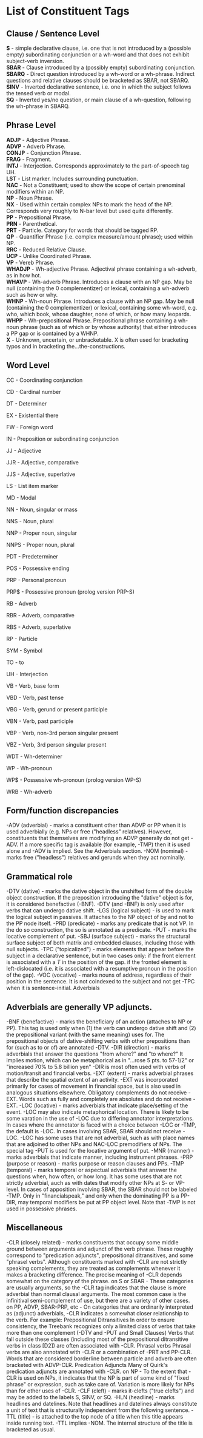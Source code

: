 # List of Constituent Tags


## Clause / Sentence Level

**S** - simple declarative clause, i.e. one that is not introduced by a (possible empty) subordinating conjunction or a wh-word and that does not exhibit subject-verb inversion.<br />
**SBAR** - Clause introduced by a (possibly empty) subordinating conjunction.<br />
**SBARQ** - Direct question introduced by a wh-word or a wh-phrase. Indirect questions and relative clauses should be bracketed as SBAR, not SBARQ.<br />
**SINV** - Inverted declarative sentence, i.e. one in which the subject follows the tensed verb or modal.<br />
**SQ** - Inverted yes/no question, or main clause of a wh-question, following the wh-phrase in SBARQ.<br />

## Phrase Level

**ADJP** - Adjective Phrase.<br />
**ADVP** - Adverb Phrase.<br />
**CONJP** - Conjunction Phrase.<br />
**FRAG** - Fragment.<br />
**INTJ** - Interjection. Corresponds approximately to the part-of-speech tag UH.<br />
**LST** - List marker. Includes surrounding punctuation.<br />
**NAC** - Not a Constituent; used to show the scope of certain prenominal modifiers within an NP.<br />
**NP** - Noun Phrase.<br />
**NX** - Used within certain complex NPs to mark the head of the NP. Corresponds very roughly to N-bar level but used quite differently.<br />
**PP** - Prepositional Phrase.<br />
**PRN** - Parenthetical.<br />
**PRT** - Particle. Category for words that should be tagged RP.<br />
**QP** - Quantifier Phrase (i.e. complex measure/amount phrase); used within NP.<br />
**RRC** - Reduced Relative Clause.<br />
**UCP** - Unlike Coordinated Phrase.<br />
**VP** - Vereb Phrase.<br />
**WHADJP** - Wh-adjective Phrase. Adjectival phrase containing a wh-adverb, as in how hot.<br />
**WHAVP** - Wh-adverb Phrase. Introduces a clause with an NP gap. May be null (containing the 0 complementizer) or lexical, containing a wh-adverb such as how or why.<br />
**WHNP** - Wh-noun Phrase. Introduces a clause with an NP gap. May be null (containing the 0 complementizer) or lexical, containing some wh-word, e.g. who, which book, whose daughter, none of which, or how many leopards.<br />
**WHPP** - Wh-prepositional Phrase. Prepositional phrase containing a wh-noun phrase (such as of which or by whose authority) that either introduces a PP gap or is contained by a WHNP.<br />
**X** - Unknown, uncertain, or unbracketable. X is often used for bracketing typos and in bracketing the...the-constructions.<br />


## Word Level

CC - Coordinating conjunction

CD - Cardinal number

DT - Determiner

EX - Existential there

FW - Foreign word

IN - Preposition or subordinating conjunction

JJ - Adjective

JJR - Adjective, comparative

JJS - Adjective, superlative

LS - List item marker

MD - Modal

NN - Noun, singular or mass

NNS - Noun, plural

NNP - Proper noun, singular

NNPS - Proper noun, plural

PDT - Predeterminer

POS - Possessive ending

PRP - Personal pronoun

PRP$ - Possessive pronoun (prolog version PRP-S)

RB - Adverb

RBR - Adverb, comparative

RBS - Adverb, superlative

RP - Particle

SYM - Symbol

TO - to

UH - Interjection

VB - Verb, base form

VBD - Verb, past tense

VBG - Verb, gerund or present participle

VBN - Verb, past participle

VBP - Verb, non-3rd person singular present

VBZ - Verb, 3rd person singular present

WDT - Wh-determiner

WP - Wh-pronoun

WP$ - Possessive wh-pronoun (prolog version WP-S)

WRB - Wh-adverb


## Form/function discrepancies

-ADV (adverbial) - marks a constituent other than ADVP or PP when it is used adverbially (e.g. NPs or free ("headless" relatives). However, constituents that themselves are modifying an ADVP generally do not get -ADV. If a more specific tag is available (for example, -TMP) then it is used alone and -ADV is implied. See the Adverbials section.
-NOM (nominal) - marks free ("headless") relatives and gerunds when they act nominally.


## Grammatical role

-DTV (dative) - marks the dative object in the unshifted form of the double object construction. If the preposition introducing the "dative" object is for, it is considered benefactive (-BNF). -DTV (and -BNF) is only used after verbs that can undergo dative shift.
-LGS (logical subject) - is used to mark the logical subject in passives. It attaches to the NP object of by and not to the PP node itself.
-PRD (predicate) - marks any predicate that is not VP. In the do so construction, the so is annotated as a predicate.
-PUT - marks the locative complement of put. 
-SBJ (surface subject) - marks the structural surface subject of both matrix and embedded clauses, including those with null subjects.
-TPC ("topicalized") - marks elements that appear before the subject in a declarative sentence, but in two cases only:
if the front element is associated with a *T* in the position of the gap.
if the fronted element is left-dislocated (i.e. it is associated with a resumptive pronoun in the position of the gap).
-VOC (vocative) - marks nouns of address, regardless of their position in the sentence. It is not coindexed to the subject and not get -TPC when it is sentence-initial.
Adverbials

## Adverbials are generally VP adjuncts.

-BNF (benefactive) - marks the beneficiary of an action (attaches to NP or PP). 
This tag is used only when (1) the verb can undergo dative shift and (2) the prepositional variant (with the same meaning) uses for. The prepositional objects of dative-shifting verbs with other prepositions than for (such as to or of) are annotated -DTV.
-DIR (direction) - marks adverbials that answer the questions "from where?" and "to where?" It implies motion, which can be metaphorical as in "...rose 5 pts. to 57-1/2" or "increased 70% to 5.8 billion yen" -DIR is most often used with verbs of motion/transit and financial verbs.
-EXT (extent) - marks adverbial phrases that describe the spatial extent of an activity. -EXT was incorporated primarily for cases of movement in financial space, but is also used in analogous situations elsewhere. Obligatory complements do not receive -EXT. Words such as fully and completely are absolutes and do not receive -EXT. 
-LOC (locative) - marks adverbials that indicate place/setting of the event. -LOC may also indicate metaphorical location. There is likely to be some varation in the use of -LOC due to differing annotator interpretations. In cases where the annotator is faced with a choice between -LOC or -TMP, the default is -LOC. In cases involving SBAR, SBAR should not receive -LOC. -LOC has some uses that are not adverbial, such as with place names that are adjoined to other NPs and NAC-LOC premodifiers of NPs. The special tag -PUT is used for the locative argument of put.
-MNR (manner) - marks adverbials that indicate manner, including instrument phrases.
-PRP (purpose or reason) - marks purpose or reason clauses and PPs.
-TMP (temporal) - marks temporal or aspectual adverbials that answer the questions when, how often, or how long. It has some uses that are not strictly adverbial, auch as with dates that modify other NPs at S- or VP-level. In cases of apposition involving SBAR, the SBAR should not be labeled -TMP. Only in "financialspeak," and only when the dominating PP is a PP-DIR, may temporal modifiers be put at PP object level. Note that -TMP is not used in possessive phrases. 

## Miscellaneous

-CLR (closely related) - marks constituents that occupy some middle ground between arguments and adjunct of the verb phrase. These roughly correspond to "predication adjuncts", prepositional ditransitives, and some "phrasel verbs". Although constituents marked with -CLR are not strictly speaking complements, they are treated as complements whenever it makes a bracketing difference. The precise meaning of -CLR depends somewhat on the category of the phrase.
on S or SBAR - These categories are usually arguments, so the -CLR tag indicates that the clause is more adverbial than normal clausal arguments. The most common case is the infinitival semi-complement of use, but there are a variety of other cases.
on PP, ADVP, SBAR-PRP, etc - On categories that are ordinarily interpreted as (adjunct) adverbials, -CLR indicates a somewhat closer relationship to the verb. For example:
Prepositional Ditransitives
In order to ensure consistency, the Treebank recognizes only a limited class of verbs that take more than one complement (-DTV and -PUT and Small Clauses) Verbs that fall outside these classes (including most of the prepositional ditransitive verbs in class [D2]) are often associated with -CLR.
Phrasal verbs
Phrasal verbs are also annotated with -CLR or a combination of -PRT and PP-CLR. Words that are considered borderline between particle and adverb are often bracketed with ADVP-CLR.
Predication Adjuncts
Many of Quirk's predication adjuncts are annotated with -CLR.
on NP - To the extent that -CLR is used on NPs, it indicates that the NP is part of some kind of "fixed phrase" or expression, such as take care of. Variation is more likely for NPs than for other uses of -CLR.
-CLF (cleft) - marks it-clefts ("true clefts") and may be added to the labels S, SINV, or SQ.
-HLN (headline) - marks headlines and datelines. Note that headlines and datelines always constitute a unit of text that is structurally independent from the following sentence.
-TTL (title) - is attached to the top node of a title when this title appears inside running text. -TTL implies -NOM. The internal structure of the title is bracketed as usual.
